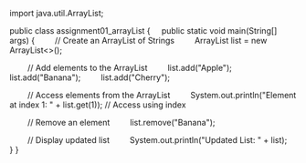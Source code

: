 import java.util.ArrayList; 

public class assignment01_arrayList {
    public static void main(String[] args) {
        // Create an ArrayList of Strings
        ArrayList<String> list = new ArrayList<>(); 

        // Add elements to the ArrayList
        list.add("Apple");
        list.add("Banana");
        list.add("Cherry"); 

        // Access elements from the ArrayList
        System.out.println("Element at index 1: " + list.get(1)); // Access using index 

        // Remove an element
        list.remove("Banana"); 

        // Display updated list
        System.out.println("Updated List: " + list);
    }
}
